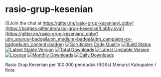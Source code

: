 # rasio-grup-kesenian

[![Join the chat at https://gitter.im/rasio-grup-kesenian/Lobby](https://badges.gitter.im/rasio-grup-kesenian/Lobby.svg)](https://gitter.im/rasio-grup-kesenian/Lobby?utm_source=badge&utm_medium=badge&utm_campaign=pr-badge&utm_content=badge)
[![Scrutinizer Code Quality](https://scrutinizer-ci.com/g/bantenprov/rasio-grup-kesenian/badges/quality-score.png?b=master)](https://scrutinizer-ci.com/g/bantenprov/rasio-grup-kesenian/?branch=master)
[![Build Status](https://scrutinizer-ci.com/g/bantenprov/rasio-grup-kesenian/badges/build.png?b=master)](https://scrutinizer-ci.com/g/bantenprov/rasio-grup-kesenian/build-status/master)
[![Latest Stable Version](https://poser.pugx.org/bantenprov/rasio-grup-kesenian/v/stable)](https://packagist.org/packages/bantenprov/rasio-grup-kesenian)
[![Total Downloads](https://poser.pugx.org/bantenprov/rasio-grup-kesenian/downloads)](https://packagist.org/packages/bantenprov/rasio-grup-kesenian)
[![Latest Unstable Version](https://poser.pugx.org/bantenprov/rasio-grup-kesenian/v/unstable)](https://packagist.org/packages/bantenprov/rasio-grup-kesenian)
[![License](https://poser.pugx.org/bantenprov/rasio-grup-kesenian/license)](https://packagist.org/packages/bantenprov/rasio-grup-kesenian)
[![Monthly Downloads](https://poser.pugx.org/bantenprov/rasio-grup-kesenian/d/monthly)](https://packagist.org/packages/bantenprov/rasio-grup-kesenian)
[![Daily Downloads](https://poser.pugx.org/bantenprov/rasio-grup-kesenian/d/daily)](https://packagist.org/packages/bantenprov/rasio-grup-kesenian)

Rasio Grup Kesenian per 100.000 penduduk (RGKs) Menurut Kabupaten / Kota
